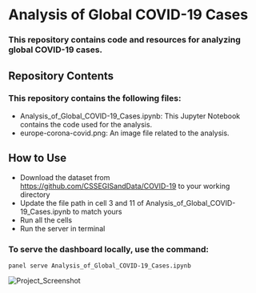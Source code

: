 # Analysis of Global COVID-19 Cases

### This repository contains code and resources for analyzing global COVID-19 cases.

## Repository Contents

### This repository contains the following files:
- Analysis_of_Global_COVID-19_Cases.ipynb: This Jupyter Notebook contains the code used for the analysis.
- europe-corona-covid.png: An image file related to the analysis.

## How to Use

- Download the dataset from https://github.com/CSSEGISandData/COVID-19 to your working directory
- Update the file path in cell 3 and 11 of Analysis_of_Global_COVID-19_Cases.ipynb to match yours
- Run all the cells
- Run the server in terminal

### To serve the dashboard locally, use the command:
```
panel serve Analysis_of_Global_COVID-19_Cases.ipynb
```

![Project_Screenshot](https://github.com/itsveence/Analysis-of-Global-COVID-19-Cases/assets/20642373/cde40f77-4e93-4984-a21b-ec8c0c93b93f)